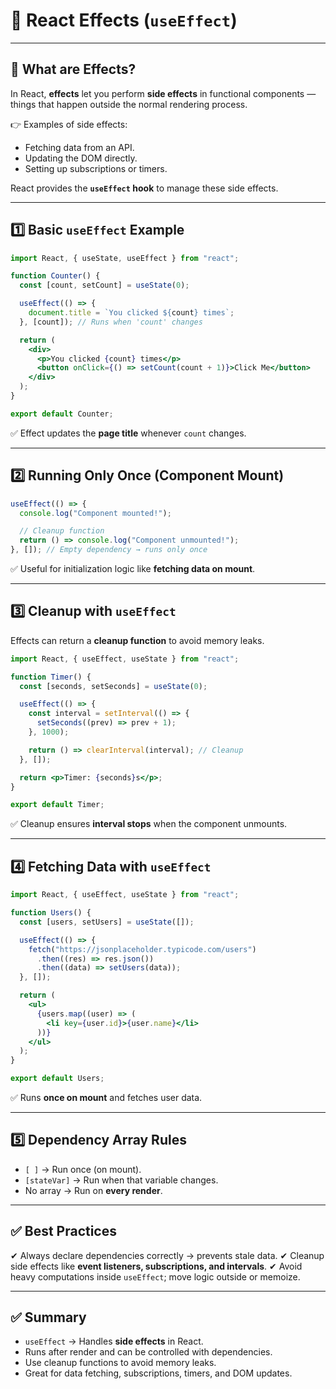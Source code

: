# 🎯 React Effects (`useEffect`)

---

## 📖 What are Effects?
In React, **effects** let you perform **side effects** in functional components — things that happen outside the normal rendering process.

👉 Examples of side effects:
* Fetching data from an API.
* Updating the DOM directly.
* Setting up subscriptions or timers.

React provides the **`useEffect` hook** to manage these side effects.

---

## 1️⃣ Basic `useEffect` Example
```jsx
import React, { useState, useEffect } from "react";

function Counter() {
  const [count, setCount] = useState(0);

  useEffect(() => {
    document.title = `You clicked ${count} times`;
  }, [count]); // Runs when 'count' changes

  return (
    <div>
      <p>You clicked {count} times</p>
      <button onClick={() => setCount(count + 1)}>Click Me</button>
    </div>
  );
}

export default Counter;
```
✅ Effect updates the **page title** whenever `count` changes.

---

## 2️⃣ Running Only Once (Component Mount)
```jsx
useEffect(() => {
  console.log("Component mounted!");

  // Cleanup function
  return () => console.log("Component unmounted!");
}, []); // Empty dependency → runs only once
```
✅ Useful for initialization logic like **fetching data on mount**.

---

## 3️⃣ Cleanup with `useEffect`
Effects can return a **cleanup function** to avoid memory leaks.

```jsx
import React, { useEffect, useState } from "react";

function Timer() {
  const [seconds, setSeconds] = useState(0);

  useEffect(() => {
    const interval = setInterval(() => {
      setSeconds((prev) => prev + 1);
    }, 1000);

    return () => clearInterval(interval); // Cleanup
  }, []);

  return <p>Timer: {seconds}s</p>;
}

export default Timer;
```
✅ Cleanup ensures **interval stops** when the component unmounts.

---

## 4️⃣ Fetching Data with `useEffect`
```jsx
import React, { useEffect, useState } from "react";

function Users() {
  const [users, setUsers] = useState([]);

  useEffect(() => {
    fetch("https://jsonplaceholder.typicode.com/users")
      .then((res) => res.json())
      .then((data) => setUsers(data));
  }, []);

  return (
    <ul>
      {users.map((user) => (
        <li key={user.id}>{user.name}</li>
      ))}
    </ul>
  );
}

export default Users;
```
✅ Runs **once on mount** and fetches user data.

---

## 5️⃣ Dependency Array Rules
* `[ ]` → Run once (on mount).
* `[stateVar]` → Run when that variable changes.
* No array → Run on **every render**.

---

## ✅ Best Practices
✔ Always declare dependencies correctly → prevents stale data.
✔ Cleanup side effects like **event listeners, subscriptions, and intervals**.
✔ Avoid heavy computations inside `useEffect`; move logic outside or memoize.

---

## ✅ Summary
* `useEffect` → Handles **side effects** in React.
* Runs after render and can be controlled with dependencies.
* Use cleanup functions to avoid memory leaks.
* Great for data fetching, subscriptions, timers, and DOM updates.
